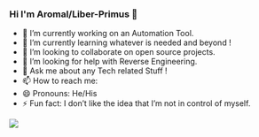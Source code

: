 ### Hi I'm Aromal/Liber-Primus 🖖

- 🔭 I’m currently working on an Automation Tool.
- 🌱 I’m currently learning whatever is needed and beyond !
- 👯 I’m looking to collaborate on open source projects.
- 🤔 I’m looking for help with Reverse Engineering.
- 💬 Ask me about any Tech related Stuff !
- 📫 How to reach me: 
- 😄 Pronouns: He/His
- ⚡ Fun fact: I don’t like the idea that I’m not in control of myself.

<img src="https://github-readme-stats.vercel.app/api?username=Liber-Primus&&show_icons=true&title_color=ffffff&icon_color=bb2acf&text_color=daf7dc&bg_color=151515">
